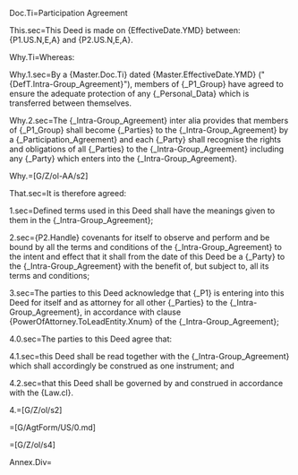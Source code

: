 Doc.Ti=Participation Agreement

This.sec=This Deed is made on {EffectiveDate.YMD} between: {P1.US.N,E,A} and {P2.US.N,E,A}.

Why.Ti=Whereas:

Why.1.sec=By a {Master.Doc.Ti} dated {Master.EffectiveDate.YMD} ("{DefT.Intra-Group_Agreement}"), members of {_P1_Group} have agreed to ensure the adequate protection of any {_Personal_Data} which is transferred between themselves.

Why.2.sec=The {_Intra-Group_Agreement} inter alia provides that members of {_P1_Group} shall become {_Parties} to the {_Intra-Group_Agreement} by a {_Participation_Agreement} and each {_Party} shall recognise the rights and obligations of all {_Parties} to the {_Intra-Group_Agreement} including any {_Party} which enters into the {_Intra-Group_Agreement}.

Why.=[G/Z/ol-AA/s2]
 
That.sec=It is therefore agreed:

1.sec=Defined terms used in this Deed shall have the meanings given to them in the {_Intra-Group_Agreement};

2.sec={P2.Handle} covenants for itself to observe and perform and be bound by all the terms and conditions of the {_Intra-Group_Agreement} to the intent and effect that it shall from the date of this Deed be a {_Party} to the {_Intra-Group_Agreement} with the benefit of, but subject to, all its terms and conditions;

3.sec=The parties to this Deed acknowledge that {_P1} is entering into this Deed for itself and as attorney for all other {_Parties} to the {_Intra-Group_Agreement}, in accordance with clause {PowerOfAttorney.ToLeadEntity.Xnum} of the {_Intra-Group_Agreement};

4.0.sec=The parties to this Deed agree that:

4.1.sec=this Deed shall be read together with the {_Intra-Group_Agreement} which shall accordingly be construed as one instrument; and

4.2.sec=that this Deed shall be governed by and construed in accordance with the {Law.cl}.

4.=[G/Z/ol/s2]

=[G/AgtForm/US/0.md]

=[G/Z/ol/s4]

Annex.Div=</i>


